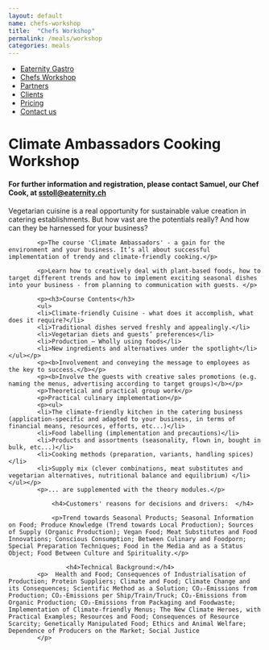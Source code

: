 ```yaml
---
layout: default
name: chefs-workshop
title:  "Chefs Workshop"
permalink: /meals/workshop
categories: meals
---
```


<style>
#main-nav-3 {
  border-bottom: 2px solid #46cc00;
}
</style>

<div class="container hidden-xs">
	<div class="row">
		<div class="col-xs-12 text-center">
			<ul class="subNavigation">
			<a href="/app"><li>Eaternity Gastro</li></a>
      <a href="/meals/workshop"><li class="current">Chefs Workshop</li></a>
      <a href="/app/partners"><li>Partners</li></a>
      <a href="/app/clients"><li>Clients</li></a>
      <a href="/app/at-a-glance"><li>Pricing</li></a>
      <a href="/contact"><li>Contact us</li></a>
			</ul>
		</div>
	</div>
</div>

<div class="container">
  <div class="row push-top small-push-bottom">
    <div class="col-xs-12 text-center">
      <h1>Climate Ambassadors Cooking Workshop</h1>
			<h4>For further information and registration, please contact Samuel, our Chef Cook, at <a href="mailto:sstoll@eaternity.ch">sstoll@eaternity.ch</a></h4>
    </div>
  </div>
  <div class="row push-bottom">
    <div class="col-xs-12 col-sm-offset-1 col-sm-10 col-md-offset-2 col-md-8 ">
      <p>Vegetarian cuisine is a real opportunity for sustainable value creation in catering establishments. But how vast are the potentials really? And how can they be harnessed for your business?</p>

    		<p>The course 'Climate Ambassadors' - a gain for the environment and your business. It’s all about successful implementation of trendy and climate-friendly cooking.</p>

    		<p>Learn how to creatively deal with plant-based foods, how to target different trends and how to implement exciting seasonal dishes into your business - from planning to communication with guests. </p>

</div>

  </div>
</div>
<div class="container">
  <div class="row push-top small-push-bottom">
    <div class="col-xs-12 text-center">

<div class="window" style="background-image: url('/img/eat-at-home/eatathome-parallax.jpg')"></div>

    		<p><h3>Course Contents</h3>
    		<ul>
    		<li>Climate-friendly Cuisine - what does it accomplish, what does it require?</li>
    		<li>Traditional dishes served freshly and appealingly.</li>
    		<li>Vegetarian diets and guests’ preferences</li>
    		<li>Production – Wholly using foods</li>
    		<li>New ingredients and alternatives under the spotlight</li></ul></p>
    		<p><b>Involvement and conveying the message to employees as the key to success.</b></p>
    		<p><b>Involve the guests with creative sales promotions (e.g. naming the menus, advertising according to target groups)</b></p>
    		<p>Theoretical and practical group work</p>
    		<p>Practical culinary implementation</p>
    		<p><ul>
    		<li>The climate-friendly kitchen in the catering business (application-specific and adapted to your business, in terms of financial means, resources, efforts, etc...)</li>
    		<li>Food labelling (implementation and precautions)</li>
    		<li>Products and assortments (seasonality, flown in, bought in bulk, etc...)</li>
    		<li>Cooking methods (preparation, variants, handling spices) </li>
    		<li>Supply mix (clever combinations, meat substitutes and vegetarian alternatives, nutritional balance and equilibrium) </li></ul></p>
    		<p>... are supplemented with the theory modules.</p>

    			<h4>Customers' reasons for decisions and drivers:  </h4>

    			<p>Trend towards Seasonal Products; Seasonal Information on Food; Produce Knowledge (Trend towards Local Production); Sources of Supply (Organic Production); Vegan Food; Meat Substitutes and Food Innovations; Conscious Consumption; Between Culinary and Foodporn; Special Preparation Techniques; Food in the Media and as a Status Object; Food Between Culture and Spirituality.</p>

    				<h4>Technical Background:</h4>
            <p>  Health and Food; Consequences of Industrialisation of Production; Protein Suppliers; Climate and Food; Climate Change and its Consequences; Scientific Method as a Solution; CO₂-Emissions from Production; CO₂-Emissions per Ship/Train/Truck; CO₂-Emissions from Organic Production; CO₂-Emissions from Packaging and Foodwaste; Implementation of Climate-friendly Menus; The New Climate Heroes, with Practical Examples; Resources and Food; Consequences of Resource Scarcity; Genetically Manipulated Food; Ethics and Animal Welfare; Dependence of Producers on the Market; Social Justice
            </p>

</div>

  </div>
</div>

<script src="https://ajax.googleapis.com/ajax/libs/jquery/1.11.3/jquery.min.js"></script>

<script src="/js/jquery.magnific-popup.min.js"></script>

<!-- script src="/js/bootstrap.min.js"></script -->

<!-- script src="/js/icheck.min.js"></script -->
